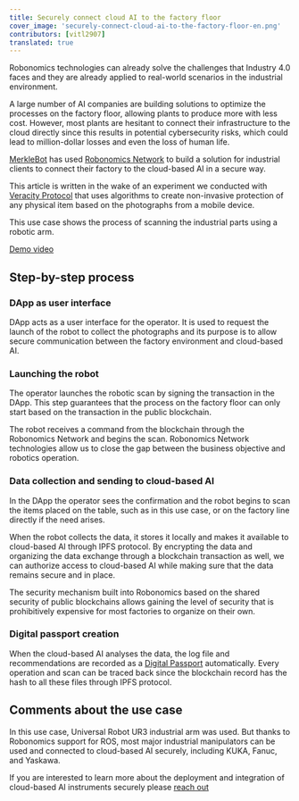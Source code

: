 ```yaml
---
title: Securely connect cloud AI to the factory floor
cover_image: 'securely-connect-cloud-ai-to-the-factory-floor-en.png' 
contributors: [vitl2907]
translated: true
---
```


Robonomics technologies can already solve the challenges that Industry 4.0 faces and they are already applied to real-world scenarios in the industrial environment.

A large number of AI companies are building solutions to optimize the processes on the factory floor, allowing plants to produce more with less cost. However, most plants are hesitant to connect their infrastructure to the cloud directly since this results in potential cybersecurity risks, which could lead to million-dollar losses and even the loss of human life.

[MerkleBot](https://merklebot.com) has used [Robonomics Network](https://robonomics.network) to build a solution for industrial clients to connect their factory to the cloud-based AI in a secure way.

This article is written in the wake of an experiment we conducted with [Veracity Protocol](https://www.veracityprotocol.org/) that uses algorithms to create non-invasive protection of any physical item based on the photographs from a mobile device.

This use case shows the process of scanning the industrial parts using a robotic arm.

[Demo video](https://youtu.be/8AL70LFVX5w)

## Step-by-step process

### DApp as user interface

<!-- ![](../images/google-play-store.gif) -->
<!-- <img src="../images/google-play-store.gif" /> -->
<robo-wiki-picture src="google-play-store.gif" />

DApp acts as a user interface for the operator. It is used to request the launch of the robot to collect the photographs and its purpose is to allow secure communication between the factory environment and cloud-based AI.

### Launching the robot

<!-- ![](../images/Veracity_Protocol_Transaction.gif) -->
<!-- <img src="../images/Veracity_Protocol_Transaction.gif" /> -->
<robo-wiki-picture src="Veracity_Protocol_Transaction.gif" />

The operator launches the robotic scan by signing the transaction in the DApp. This step guarantees that the process on the factory floor can only start based on the transaction in the public blockchain.

The robot receives a command from the blockchain through the Robonomics Network and begins the scan. Robonomics Network technologies allow us to close the gap between the business objective and robotics operation.

### Data collection and sending to cloud-based AI

In the DApp the operator sees the confirmation and the robot begins to scan the items placed on the table, such as in this use case, or on the factory line directly if the need arises.

<!-- ![](../images/Veracity_Protocol_Launch.gif) -->
<!-- <img src="../images/Veracity_Protocol_Launch.gif" /> -->
<robo-wiki-picture src="Veracity_Protocol_Launch.gif" />


When the robot collects the data, it stores it locally and makes it available to cloud-based AI through IPFS protocol. By encrypting the data and organizing the data exchange through a blockchain transaction as well, we can authorize access to cloud-based AI while making sure that the data remains secure and in place.

The security mechanism built into Robonomics based on the shared security of public blockchains allows gaining the level of security that is prohibitively expensive for most factories to organize on their own.

### Digital passport creation

When the cloud-based AI analyses the data, the log file and recommendations are recorded as a [Digital Passport](https://wiki.robonomics.network/docs/create-digital-identity-run-by-ethereum/) automatically. Every operation and scan can be traced back since the blockchain record has the hash to all these files through IPFS protocol.

## Comments about the use case

In this use case, Universal Robot UR3 industrial arm was used. But thanks to Robonomics support for ROS, most major industrial manipulators can be used and connected to cloud-based AI securely, including KUKA, Fanuc, and Yaskawa.

If you are interested to learn more about the deployment and integration of cloud-based AI instruments securely please [reach out](mailto:v@merklebot.com)
